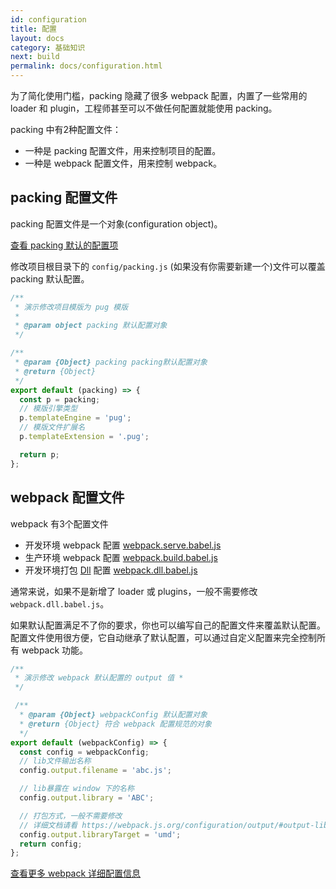 ```yaml
---
id: configuration
title: 配置
layout: docs
category: 基础知识
next: build
permalink: docs/configuration.html
---
```


为了简化使用门槛，packing 隐藏了很多 webpack 配置，内置了一些常用的 loader 和 plugin，工程师甚至可以不做任何配置就能使用 packing。

packing 中有2种配置文件：

- 一种是 packing 配置文件，用来控制项目的配置。
- 一种是 webpack 配置文件，用来控制 webpack。

## packing 配置文件
packing 配置文件是一个对象(configuration object)。

[查看 packing 默认的配置项](https://github.com/packingjs/packing/blob/master/src/config/packing.js)

修改项目根目录下的 `config/packing.js` (如果没有你需要新建一个)文件可以覆盖 packing 默认配置。

```js
/**
 * 演示修改项目模版为 pug 模版
 *
 * @param object packing 默认配置对象
 */

/**
 * @param {Object} packing packing默认配置对象
 * @return {Object}
 */
export default (packing) => {
  const p = packing;
  // 模版引擎类型
  p.templateEngine = 'pug';
  // 模版文件扩展名
  p.templateExtension = '.pug';

  return p;
};
```

## webpack 配置文件

webpack 有3个配置文件

- 开发环境 webpack 配置 [webpack.serve.babel.js](https://github.com/packingjs/packing/blob/master/src/config/webpack.serve.babel.js)
- 生产环境 webpack 配置 [webpack.build.babel.js](https://github.com/packingjs/packing/blob/master/src/config/webpack.build.babel.js)
- 开发环境打包 [Dll](https://webpack.js.org/plugins/dll-plugin/) 配置 [webpack.dll.babel.js](https://github.com/packingjs/packing/blob/master/src/config/webpack.dll.babel.js)

通常来说，如果不是新增了 loader 或 plugins，一般不需要修改 `webpack.dll.babel.js`。

如果默认配置满足不了你的要求，你也可以编写自己的配置文件来覆盖默认配置。配置文件使用很方便，它自动继承了默认配置，可以通过自定义配置来完全控制所有 webpack 功能。

```js
/**
 * 演示修改 webpack 默认配置的 output 值 *
 */

 /**
  * @param {Object} webpackConfig 默认配置对象
  * @return {Object} 符合 webpack 配置规范的对象
  */
export default (webpackConfig) => {
  const config = webpackConfig;
  // lib文件输出名称
  config.output.filename = 'abc.js';

  // lib暴露在 window 下的名称
  config.output.library = 'ABC';

  // 打包方式，一般不需要修改
  // 详细文档请看 https://webpack.js.org/configuration/output/#output-librarytarget
  config.output.libraryTarget = 'umd';
  return config;
};
```

[查看更多 webpack 详细配置信息](https://webpack.js.org/configuration/)
